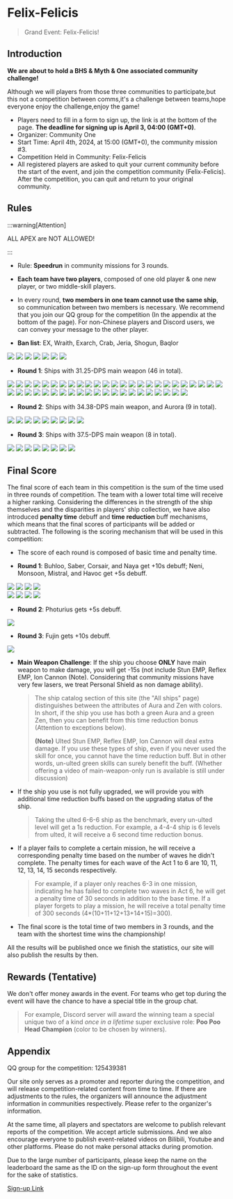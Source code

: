 # Felix-Felicis

> Grand Event: Felix-Felicis!

## Introduction

**We are about to hold a BHS & Myth & One associated community challenge!**

Although we will players from those three communities to participate,but this not a competition between comms,it's a challenge between teams,hope everyone enjoy the challenge,enjoy the game!

- Players need to fill in a form to sign up, the link is at the bottom of the page. **The deadline for signing up is April 3, 04:00 (GMT+0)**.
- Organizer: Community One
- Start Time: April 4th, 2024, at 15:00 (GMT+0), the community mission #3.
- Competition Held in Community: Felix-Felicis
- All registered players are asked to quit your current community before the start of the event, and join the competition community (Felix-Felicis). After the competition, you can quit and return to your original community.

## Rules

:::warning[Attention]

ALL APEX are NOT ALLOWED!

:::

- Rule: **Speedrun** in community missions for 3 rounds.
- **Each team have two players**, composed of one old player & one new player, or two middle-skill players.
- In every round, **two members in one team cannot use the same ship**, so communication between two members is necessary. We recommend that you join our QQ group for the competition (In the appendix at the bottom of the page). For non-Chinese players and Discord users, we can convey your message to the other player.

- **Ban list**: EX, Wraith, Exarch, Crab, Jeria, Shogun, Baqlor

<img src="/ships/ship_34.png" style={{zoom:0.25}}/>
<img src="/ships/ship_65.png" style={{zoom:0.25}}/>
<img src="/ships/ship_57.png" style={{zoom:0.25}}/>
<img src="/ships/ship_88.png" style={{zoom:0.25}}/>
<img src="/ships/ship_91.png" style={{zoom:0.25}}/>
<img src="/ships/ship_68.png" style={{zoom:0.25}}/>
<img src="/ships/ship_43.png" style={{zoom:0.25}}/>

- **Round 1**: Ships with 31.25-DPS main weapon (46 in total).

<img src="/ships/ship_1.png" style={{zoom:0.25}}/>
<img src="/ships/ship_3.png" style={{zoom:0.25}}/>
<img src="/ships/ship_4.png" style={{zoom:0.25}}/>
<img src="/ships/ship_5.png" style={{zoom:0.25}}/>
<img src="/ships/ship_11.png" style={{zoom:0.25}}/>
<img src="/ships/ship_16.png" style={{zoom:0.25}}/>
<img src="/ships/ship_19.png" style={{zoom:0.25}}/>
<img src="/ships/ship_20.png" style={{zoom:0.25}}/>
<img src="/ships/ship_22.png" style={{zoom:0.25}}/>
<img src="/ships/ship_24.png" style={{zoom:0.25}}/>
<img src="/ships/ship_25.png" style={{zoom:0.25}}/>
<img src="/ships/ship_26.png" style={{zoom:0.25}}/>
<img src="/ships/ship_32.png" style={{zoom:0.25}}/>
<img src="/ships/ship_33.png" style={{zoom:0.25}}/>
<img src="/ships/ship_39.png" style={{zoom:0.25}}/>
<img src="/ships/ship_41.png" style={{zoom:0.25}}/>
<img src="/ships/ship_42.png" style={{zoom:0.25}}/>
<img src="/ships/ship_44.png" style={{zoom:0.25}}/>
<img src="/ships/ship_45.png" style={{zoom:0.25}}/>
<img src="/ships/ship_47.png" style={{zoom:0.25}}/>
<img src="/ships/ship_50.png" style={{zoom:0.25}}/>
<img src="/ships/ship_51.png" style={{zoom:0.25}}/>
<img src="/ships/ship_52.png" style={{zoom:0.25}}/>
<img src="/ships/ship_53.png" style={{zoom:0.25}}/>
<img src="/ships/ship_55.png" style={{zoom:0.25}}/>
<img src="/ships/ship_58.png" style={{zoom:0.25}}/>
<img src="/ships/ship_59.png" style={{zoom:0.25}}/>
<img src="/ships/ship_61.png" style={{zoom:0.25}}/>
<img src="/ships/ship_62.png" style={{zoom:0.25}}/>
<img src="/ships/ship_64.png" style={{zoom:0.25}}/>
<img src="/ships/ship_67.png" style={{zoom:0.25}}/>
<img src="/ships/ship_70.png" style={{zoom:0.25}}/>
<img src="/ships/ship_73.png" style={{zoom:0.25}}/>
<img src="/ships/ship_77.png" style={{zoom:0.25}}/>
<img src="/ships/ship_78.png" style={{zoom:0.25}}/>
<img src="/ships/ship_79.png" style={{zoom:0.25}}/>
<img src="/ships/ship_83.png" style={{zoom:0.25}}/>
<img src="/ships/ship_84.png" style={{zoom:0.25}}/>
<img src="/ships/ship_85.png" style={{zoom:0.25}}/>
<img src="/ships/ship_87.png" style={{zoom:0.25}}/>
<img src="/ships/ship_92.png" style={{zoom:0.25}}/>
<img src="/ships/ship_93.png" style={{zoom:0.25}}/>
<img src="/ships/ship_94.png" style={{zoom:0.25}}/>
<img src="/ships/ship_96.png" style={{zoom:0.25}}/>
<img src="/ships/ship_97.png" style={{zoom:0.25}}/>
<img src="/ships/ship_98.png" style={{zoom:0.25}}/>

- **Round 2**: Ships with 34.38-DPS main weapon, and Aurora (9 in total).

<img src="/ships/ship_2.png" style={{zoom:0.25}}/>
<img src="/ships/ship_8.png" style={{zoom:0.25}}/>
<img src="/ships/ship_9.png" style={{zoom:0.25}}/>
<img src="/ships/ship_29.png" style={{zoom:0.25}}/>
<img src="/ships/ship_30.png" style={{zoom:0.25}}/>
<img src="/ships/ship_31.png" style={{zoom:0.25}}/>
<img src="/ships/ship_35.png" style={{zoom:0.25}}/>
<img src="/ships/ship_37.png" style={{zoom:0.25}}/>
<img src="/ships/ship_49.png" style={{zoom:0.25}}/>

- **Round 3**: Ships with 37.5-DPS main weapon (8 in total).

<img src="/ships/ship_7.png" style={{zoom:0.25}}/>
<img src="/ships/ship_23.png" style={{zoom:0.25}}/>
<img src="/ships/ship_36.png" style={{zoom:0.25}}/>
<img src="/ships/ship_40.png" style={{zoom:0.25}}/>
<img src="/ships/ship_69.png" style={{zoom:0.25}}/>
<img src="/ships/ship_72.png" style={{zoom:0.25}}/>
<img src="/ships/ship_74.png" style={{zoom:0.25}}/>
<img src="/ships/ship_82.png" style={{zoom:0.25}}/>

## Final Score

The final score of each team in this competition is the sum of the time used in three rounds of competition. The team with a lower total time will receive a higher ranking. Considering the differences in the strength of the ship themselves and the disparities in players' ship collection, we have also introduced **penalty time** debuff and **time reduction** buff mechanisms, which means that the final scores of participants will be added or subtracted. The following is the scoring mechanism that will be used in this competition:

- The score of each round is composed of basic time and penalty time.

- **Round 1**: Buhloo, Saber, Corsair, and Naya get +10s debuff; Neni, Monsoon, Mistral, and Havoc get +5s debuff.

<img src="/ships/ship_20.png" style={{zoom:0.25}}/>
<img src="/ships/ship_51.png" style={{zoom:0.25}}/>
<img src="/ships/ship_61.png" style={{zoom:0.25}}/>
<img src="/ships/ship_96.png" style={{zoom:0.25}}/>
<br/>
<img src="/ships/ship_84.png" style={{zoom:0.25}}/>
<img src="/ships/ship_98.png" style={{zoom:0.25}}/>
<img src="/ships/ship_94.png" style={{zoom:0.25}}/>
<img src="/ships/ship_22.png" style={{zoom:0.25}}/>

- **Round 2**: Photurius gets +5s debuff.

<img src="/ships/ship_29.png" style={{zoom:0.25}}/>

- **Round 3**: Fujin gets +10s debuff.

<img src="/ships/ship_7.png" style={{zoom:0.25}}/>

- **Main Weapon Challenge**: If the ship you choose **ONLY** have main weapon to make damage, you will get -15s (not include Stun EMP, Reflex EMP, Ion Cannon (Note). Considering that community missions have very few lasers, we treat Personal Shield as non damage ability).

    > The ship catalog section of this site (the "All ships" page) distinguishes between the attributes of Aura and Zen with colors. In short, if the ship you use has both a green Aura and a green Zen, then you can benefit from this time reduction bonus (Attention to exceptions below).
    >
    > **(Note)** Ulted Stun EMP, Reflex EMP, Ion Cannon will deal extra damage. If you use these types of ship, even if you never used the skill for once, you cannot have the time reduction buff. But in other words, un-ulted green skills can surely benefit the buff. (Whether offering a video of main-weapon-only run is available is still under discussion)

- If the ship you use is not fully upgraded, we will provide you with additional time reduction buffs based on the upgrading status of the ship.

    > Taking the ulted 6-6-6 ship as the benchmark, every un-ulted level will get a 1s reduction. For example, a 4-4-4 ship is 6 levels from ulted, it will receive a 6 second time reduction bonus.

- If a player fails to complete a certain mission, he will receive a corresponding penalty time based on the number of waves he didn't complete. The penalty times for each wave of the Act 1 to 6 are 10, 11, 12, 13, 14, 15 seconds respectively.

    > For example, if a player only reaches 6-3 in one mission, indicating he has failed to complete two waves in Act 6, he will get a penalty time of 30 seconds in addition to the base time. If a player forgets to play a mission, he will receive a total penalty time of 300 seconds (4*(10+11+12+13+14+15)=300).

- The final score is the total time of two members in 3 rounds, and the team with the shortest time wins the championship!

All the results will be published once we finish the statistics, our site will also publish the results by then.

## Rewards (Tentative)

We don't offer money awards in the event. For teams who get top during the event will have the chance to have a special title in the group chat.

> For example, Discord server will award the winning team a special unique two of a kind *once in a lifetime* super exclusive role: **Poo Poo Head Champion** (color to be chosen by winners).

## Appendix

QQ group for the competition: 125439381

Our site only serves as a promoter and reporter during the competition, and will release competition-related content from time to time. If there are adjustments to the rules, the organizers will announce the adjustment information in communities respectively. Please refer to the organizer's information.

At the same time, all players and spectators are welcome to publish relevant reports of the competition. We accept article submissions. And we also encourage everyone to publish event-related videos on Bilibili, Youtube and other platforms. Please do not make personal attacks during promotion.

Due to the large number of participants, please keep the name on the leaderboard the same as the ID on the sign-up form throughout the event for the sake of statistics.

[Sign-up Link](https://docs.google.com/forms/d/e/1FAIpQLSewNG5rzOhzbOUZTY4PojtT8oc5Pd3bk3bOZ_7PM-7v--85hg/viewform?usp=sf_link)